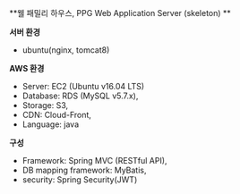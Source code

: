**웰 패밀리 하우스, PPG Web Application Server (skeleton)
**

**서버 환경**
* ubuntu(nginx, tomcat8)

**AWS 환경**
* Server: EC2 (Ubuntu v16.04 LTS)
* Database: RDS (MySQL v5.7.x),
* Storage: S3,
* CDN: Cloud-Front,
* Language: java

**구성**
* Framework: Spring MVC (RESTful API),
* DB mapping framework: MyBatis,
* security: Spring Security(JWT)